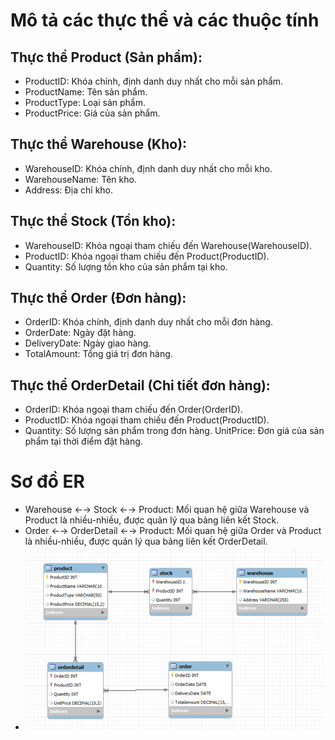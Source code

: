 # Mô tả các thực thể và các thuộc tính

## Thực thể Product (Sản phẩm):

- ProductID: Khóa chính, định danh duy nhất cho mỗi sản phẩm.
- ProductName: Tên sản phẩm.
- ProductType: Loại sản phẩm.
- ProductPrice: Giá của sản phẩm.

## Thực thể Warehouse (Kho):

- WarehouseID: Khóa chính, định danh duy nhất cho mỗi kho.
- WarehouseName: Tên kho.
- Address: Địa chỉ kho.

## Thực thể Stock (Tồn kho):

- WarehouseID: Khóa ngoại tham chiếu đến Warehouse(WarehouseID).
- ProductID: Khóa ngoại tham chiếu đến Product(ProductID).
- Quantity: Số lượng tồn kho của sản phẩm tại kho.

## Thực thể Order (Đơn hàng):

- OrderID: Khóa chính, định danh duy nhất cho mỗi đơn hàng.
- OrderDate: Ngày đặt hàng.
- DeliveryDate: Ngày giao hàng.
- TotalAmount: Tổng giá trị đơn hàng.

## Thực thể OrderDetail (Chi tiết đơn hàng):

- OrderID: Khóa ngoại tham chiếu đến Order(OrderID).
- ProductID: Khóa ngoại tham chiếu đến Product(ProductID).
- Quantity: Số lượng sản phẩm trong đơn hàng.
  UnitPrice: Đơn giá của sản phẩm tại thời điểm đặt hàng.

# Sơ đồ ER

- Warehouse ←→ Stock ←→ Product: Mối quan hệ giữa Warehouse và Product là nhiều-nhiều, được quản lý qua bảng liên kết Stock.
- Order ←→ OrderDetail ←→ Product: Mối quan hệ giữa Order và Product là nhiều-nhiều, được quản lý qua bảng liên kết OrderDetail.
- ![alt text](Bai10.png)
